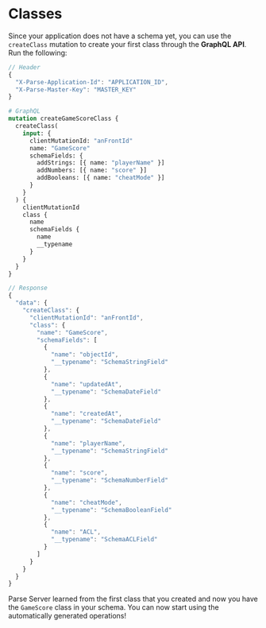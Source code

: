 # Classes

Since your application does not have a schema yet, you can use the `createClass` mutation to create your first class through the **GraphQL API**. Run the following:
```js
// Header
{
  "X-Parse-Application-Id": "APPLICATION_ID",
  "X-Parse-Master-Key": "MASTER_KEY"
}
```

```graphql
# GraphQL
mutation createGameScoreClass {
  createClass(
    input: {
      clientMutationId: "anFrontId"
      name: "GameScore"
      schemaFields: {
        addStrings: [{ name: "playerName" }]
        addNumbers: [{ name: "score" }]
        addBooleans: [{ name: "cheatMode" }]
      }
    }
  ) {
    clientMutationId
    class {
      name
      schemaFields {
        name
        __typename
      }
    }
  }
}
```
```js
// Response
{
  "data": {
    "createClass": {
      "clientMutationId": "anFrontId",
      "class": {
        "name": "GameScore",
        "schemaFields": [
          {
            "name": "objectId",
            "__typename": "SchemaStringField"
          },
          {
            "name": "updatedAt",
            "__typename": "SchemaDateField"
          },
          {
            "name": "createdAt",
            "__typename": "SchemaDateField"
          },
          {
            "name": "playerName",
            "__typename": "SchemaStringField"
          },
          {
            "name": "score",
            "__typename": "SchemaNumberField"
          },
          {
            "name": "cheatMode",
            "__typename": "SchemaBooleanField"
          },
          {
            "name": "ACL",
            "__typename": "SchemaACLField"
          }
        ]
      }
    }
  }
}
```

Parse Server learned from the first class that you created and now you have the `GameScore` class in your schema. You can now start using the automatically generated operations!
